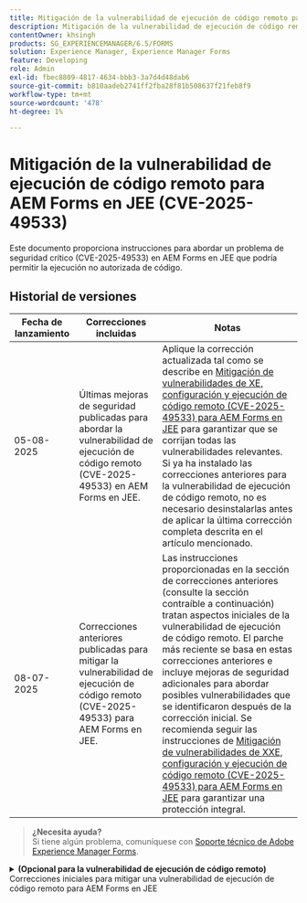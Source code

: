 ```yaml
---
title: Mitigación de la vulnerabilidad de ejecución de código remoto para AEM Forms en JEE (CVE-2025-49533)
description: Mitigación de la vulnerabilidad de ejecución de código remoto para AEM Forms en JEE (CVE-2025-49533)
contentOwner: khsingh
products: SG_EXPERIENCEMANAGER/6.5/FORMS
solution: Experience Manager, Experience Manager Forms
feature: Developing
role: Admin
exl-id: fbec8809-4817-4634-bbb3-3a7d4d48dab6
source-git-commit: b810aadeb2741ff2fba28f81b508637f21feb8f9
workflow-type: tm+mt
source-wordcount: '478'
ht-degree: 1%

---
```



# Mitigación de la vulnerabilidad de ejecución de código remoto para AEM Forms en JEE (CVE-2025-49533)

Este documento proporciona instrucciones para abordar un problema de seguridad crítico (CVE-2025-49533) en AEM Forms en JEE que podría permitir la ejecución no autorizada de código.

## Historial de versiones

| Fecha de lanzamiento | Correcciones incluidas | Notas |
|------------|-----------------------------------------------------------------------------------------------------|---|
| 05-08-2025 | Últimas mejoras de seguridad publicadas para abordar la vulnerabilidad de ejecución de código remoto (CVE-2025-49533) en AEM Forms en JEE. | Aplique la corrección actualizada tal como se describe en [Mitigación de vulnerabilidades de XE, configuración y ejecución de código remoto (CVE-2025-49533) para AEM Forms en JEE](/help/forms/using/mitigating-xxe-and-configuration-vulnerabilities-for-experience-manager-forms-jee.md) para garantizar que se corrijan todas las vulnerabilidades relevantes. Si ya ha instalado las correcciones anteriores para la vulnerabilidad de ejecución de código remoto, no es necesario desinstalarlas antes de aplicar la última corrección completa descrita en el artículo mencionado. |
| 08-07-2025 | Correcciones anteriores publicadas para mitigar la vulnerabilidad de ejecución de código remoto (CVE-2025-49533) para AEM Forms en JEE. | Las instrucciones proporcionadas en la sección de correcciones anteriores (consulte la sección contraíble a continuación) tratan aspectos iniciales de la vulnerabilidad de ejecución de código remoto. El parche más reciente se basa en estas correcciones anteriores e incluye mejoras de seguridad adicionales para abordar posibles vulnerabilidades que se identificaron después de la corrección inicial. Se recomienda seguir las instrucciones de [Mitigación de vulnerabilidades de XXE, configuración y ejecución de código remoto (CVE-2025-49533) para AEM Forms en JEE](/help/forms/using/mitigating-xxe-and-configuration-vulnerabilities-for-experience-manager-forms-jee.md) para garantizar una protección integral. |

> **¿Necesita ayuda?**\
> Si tiene algún problema, comuníquese con [Soporte técnico de Adobe Experience Manager Forms](https://business.adobe.com/in/support/main.html).



<details>
<summary><b>(Opcional para la vulnerabilidad de ejecución de código remoto)</b> Correcciones iniciales para mitigar una vulnerabilidad de ejecución de código remoto para AEM Forms en JEE</summary>

Fecha de versión: 08-07-2025

La corrección solo se aplica a Adobe Experience Manager 6.5 Forms en implementaciones independientes de JEE. Las implementaciones independientes son instalaciones de AEM Forms sin AEM Author ni Publish EAR instalados.

## Resolución

| Versión de AEM Forms | Acción necesaria |
|---|---|
| AEM 6.5 Forms en JEE Service Pack 18: Service Pack 23 para implementaciones independientes de AEM Forms en JEE | [Aplicar revisión](#apply-the-hotfix) |
| AEM 6.5 Forms en JEE Service Pack 17 y anteriores | Actualice a una versión de Service Pack compatible y, a continuación, aplique los pasos de mitigación recomendados para su nueva versión |

> **Nota**: AEM Forms solo admite oficialmente los seis Service Packs más recientes. Los usuarios con versiones anteriores deben actualizar primero al Service Pack más reciente y, a continuación, implementar las medidas de seguridad necesarias.

### Aplicar la revisión

1. **Descargar la revisión:**
   * Acceda a Distribución de software de Adobe para descargar [revisión](https://nam04.safelinks.protection.outlook.com/?url=https%3A%2F%2Fexperience.adobe.com%2F%23%2Fdownloads%2Fcontent%2Fsoftware-distribution%2Fen%2Faem.html%3Fpackage%3D%2Fcontent%2Fsoftware-distribution%2Fen%2Fdetails.html%2Fcontent%2Fdam%2Faem%2Fpublic%2Fadobe%2Fpackages%2Fcq650%2Fhotfix%2FAEM%25206.5%2520Unauthenticated%2520RCE%2520in%2520LiveCycle&data=05%7C02%7Ckhsingh%40adobe.com%7Cf29c8505258840beed0408ddbe2956ff%7Cfa7b1b5a7b34438794aed2c178decee1%7C0%7C0%7C638875806949179671%7CUnknown%7CTWFpbGZsb3d8eyJFbXB0eU1hcGkiOnRydWUsIlYiOiIwLjAuMDAwMCIsIlAiOiJXaW4zMiIsIkFOIjoiTWFpbCIsIldUIjoyfQ%3D%3D%7C0%7C%7C%7C&sdata=0GELRBKwhkAFB6fmXNIsbsruBXquhhWX1BMGySEZutY%3D&reserved=0).
   * Guarde el archivo de revisión en el equipo local.
   * Compruebe la integridad del archivo descargado.

2. **Instalar la revisión:**
   * Abra **AEM Workbench**.
   * Conéctese al servidor de AEM Forms afectado.
   * Vaya a **Ventana → Mostrar Ver componentes →**.
   * Haga clic con el botón derecho en la vista Componentes y seleccione &quot;Instalar componente&quot;.
   * Busque y seleccione el archivo de revisión.
   * Siga las indicaciones del asistente de instalación y espere a que finalice.

3. **Esperar y validar:**
   * Espere a que todos los servicios se inicialicen completamente.

</details>

